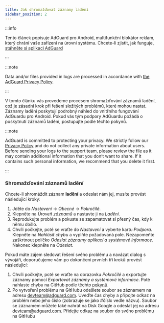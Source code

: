 ```yaml
---
title: Jak shromažďovat záznamy ladění
sidebar_position: 2
---
```


:::info

Tento článek popisuje AdGuard pro Android, multifunkční blokátor reklam, který chrání vaše zařízení na úrovni systému. Chcete-li zjistit, jak funguje, [stáhněte si aplikaci AdGuard](https://agrd.io/download-kb-adblock)

:::

:::note

Data and/or files provided in logs are processed in accordance with [the AdGuard Privacy Policy](https://adguard.com/en/privacy.html).

:::

V tomto článku vás provedeme procesem shromažďování záznamů ladění, což je zásadní krok při řešení složitých problémů, které mohou nastat. Záznamy ladění poskytují podrobný náhled do vnitřního fungování AdGuardu pro Android. Pokud vás tým podpory AdGuardu požádá o poskytnutí záznamů ladění, postupujte podle těchto pokynů.

:::note

AdGuard is committed to protecting your privacy. We strictly follow our [Privacy Policy](https://adguard.com/privacy/android.html) and do not collect any private information about users. Before sending your logs to the support team, please review the file as it may contain additional information that you don’t want to share. If it contains such personal information, we recommend that you delete it first.

:::

### Shromažďování záznamů ladění

Chcete-li shromáždit záznam **ladění** a odeslat nám jej, musíte provést následující kroky:

1. Jděte do *Nastavení* → *Obecné* → *Pokročilé*.
1. Klepněte na *Úroveň záznamů* a nastavte ji na *Ladění*.
1. Reprodukujte problém a pokuste se zapamatovat si přesný čas, kdy k němu došlo.
1. Chvíli počkejte, poté se vraťte do *Nastavení* a vyberte kartu *Podpora*. Klepněte na *Nahlásit chybu* a vyplňte požadovaná pole. Nezapomeňte zaškrtnout políčko *Odeslat záznamy aplikací a systémové informace*. Nakonec klepněte na *Odeslat*.

Pokud máte zájem sledovat řešení svého problému a navázat dialog s vývojáři, doporučujeme vám po dokončení prvních tří kroků provést následující:

1. Chvíli počkejte, poté se vraťte na obrazovku *Pokročilé* a exportujte záznamy pomocí *Exportovat záznamy a systémové informace*. Poté nahlaste chybu na GitHub podle těchto [pokynů](/guides/report-bugs.md).
1. Po vytvoření problému na GitHubu odešlete soubor se záznamem na adresu devteam@adguard.com. Uveďte čas chyby a připojte odkaz na problém nebo jeho číslo (zobrazuje se jako #číslo vedle názvu). Soubor se záznamem můžete také nahrát na Disk Google a odeslat jej na adresu devteam@adguard.com. Přidejte odkaz na soubor do svého problému na GitHubu
